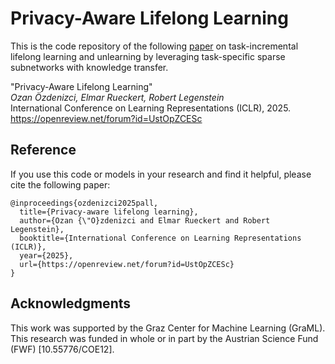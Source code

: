 # Privacy-Aware Lifelong Learning

This is the code repository of the following [paper](https://openreview.net/pdf?id=UstOpZCESc) on task-incremental lifelong learning and unlearning by leveraging task-specific sparse subnetworks with knowledge transfer.

"Privacy-Aware Lifelong Learning"\
<em>Ozan Özdenizci, Elmar Rueckert, Robert Legenstein</em>\
International Conference on Learning Representations (ICLR), 2025.\
https://openreview.net/forum?id=UstOpZCESc

## Reference
If you use this code or models in your research and find it helpful, please cite the following paper:
```
@inproceedings{ozdenizci2025pall,
  title={Privacy-aware lifelong learning},
  author={Ozan {\"O}zdenizci and Elmar Rueckert and Robert Legenstein},
  booktitle={International Conference on Learning Representations (ICLR)},
  year={2025},
  url={https://openreview.net/forum?id=UstOpZCESc}
}
```

## Acknowledgments

This work was supported by the Graz Center for Machine Learning (GraML). This research was funded in whole or in part by the Austrian Science Fund (FWF) [10.55776/COE12].
